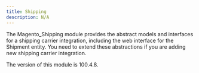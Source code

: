 ```yaml
---
title: Shipping
description: N/A
---
```


The Magento_Shipping module provides the abstract models and interfaces for a shipping carrier integration, including the web interface for the Shipment entity.
You need to extend these abstractions if you are adding new shipping carrier integration.

<InlineAlert slots="text" />
The version of this module is 100.4.8.
